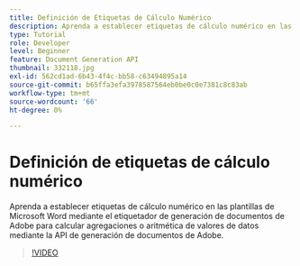 ```yaml
---
title: Definición de Etiquetas de Cálculo Numérico
description: Aprenda a establecer etiquetas de cálculo numérico en las plantillas de Microsoft Word mediante el etiquetador de generación de documentos de Adobe para calcular agregaciones o aritmética de valores de datos mediante la API de generación de documentos de Adobe
type: Tutorial
role: Developer
level: Beginner
feature: Document Generation API
thumbnail: 332118.jpg
exl-id: 562cd1ad-6b43-4f4c-bb58-c63494895a14
source-git-commit: b65ffa3efa3978587564eb0be0c0e7381c8c83ab
workflow-type: tm+mt
source-wordcount: '66'
ht-degree: 0%

---
```


# Definición de etiquetas de cálculo numérico

Aprenda a establecer etiquetas de cálculo numérico en las plantillas de Microsoft Word mediante el etiquetador de generación de documentos de Adobe para calcular agregaciones o aritmética de valores de datos mediante la API de generación de documentos de Adobe.

>[!VIDEO](https://video.tv.adobe.com/v/332118?hidetitle=true)
